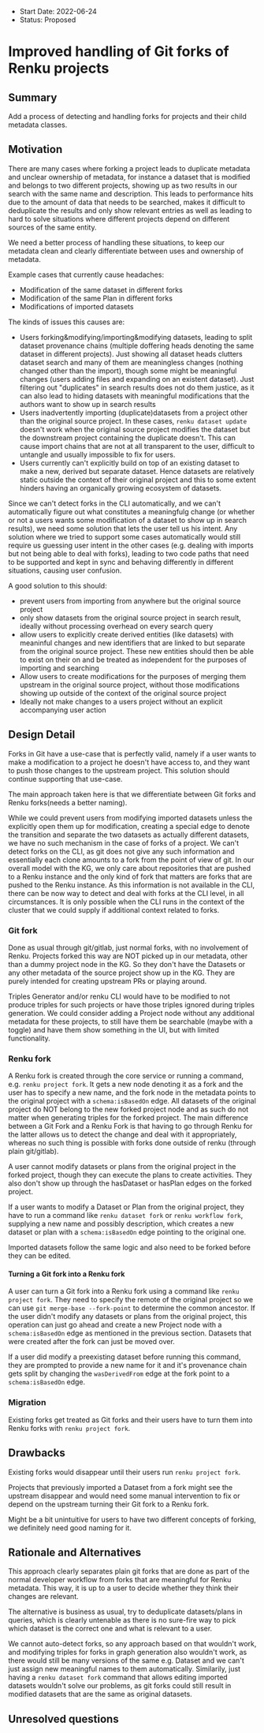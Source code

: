 - Start Date: 2022-06-24
- Status: Proposed

# Improved handling of Git forks of Renku projects

## Summary

Add a process of detecting and handling forks for projects and their child metadata classes.

## Motivation

There are many cases where forking a project leads to duplicate metadata and unclear ownership of metadata, for instance a dataset that is modified and belongs to two different projects, showing up as two results in our search with the same name and description. This leads to performance hits due to the amount of data that needs to be searched, makes it difficult to deduplicate the results and only show relevant entries as well as leading to hard to solve situations where different projects depend on different sources of the same entity.

We need a better process of handling these situations, to keep our metadata clean and clearly differentiate between uses and ownership of metadata.

Example cases that currently cause headaches:

- Modification of the same dataset in different forks
- Modification of the same Plan in different forks
- Modifications of imported datasets

The kinds of issues this causes are:

- Users forking&modifying/importing&modifying datasets, leading to split dataset provenance chains (multiple doffering heads denoting the same dataset in different projects). Just showing all dataset heads clutters dataset search and many of them are meaningless changes (nothing changed other than the import), though some might be meaningful changes (users adding files and expanding on an existent dataset). Just filtering out "duplicates" in search results does not do them justice, as it can also lead to hiding datasets with meaningful modifications that the authors want to show up in search results
- Users inadvertently importing (duplicate)datasets from a project other than the original source project. In these cases, `renku dataset update` doesn't work when the original source project modifies the dataset but the downstream project containing the duplicate doesn't. This can cause import chains that are not at all transparent to the user, difficult to untangle and usually impossible to fix for users.
- Users currently can't explicitly build on top of an existing dataset to make a new, derived but separate dataset. Hence datasets are relatively static outside the context of their original project and this to some extent hinders having an organically growing ecosystem of datasets.

Since we can't detect forks in the CLI automatically, and we can't automatically figure out what constitutes a meaningfulg change (or whether or not a users wants some modification of a dataset to show up in search results), we need some solution that lets the user tell us his intent. Any solution where we tried to support some cases automatically would still require us guessing user intent in the other cases (e.g. dealing with imports but not being able to deal with forks), leading to two code paths that need to be supported and kept in sync and behaving differently in different situations, causing user confusion.

A good solution to this should: 

- prevent users from importing from anywhere but the original source project
- only show datasets from the original source project in search result, ideally without processing overhead on every search query
- allow users to explicitly create derived entities (like datasets) with meaninful changes and new identifiers that are linked to but separate from the original source project. These new entities should then be able to exist on their on and be treated as independent for the purposes of importing and searching
- Allow users to create modifications for the purposes of merging them upstream in the original source project, without those modifications showing up outside of the context of the original source project
- Ideally not make changes to a users project without an explicit accompanying user action


## Design Detail

Forks in Git have a use-case that is perfectly valid, namely if a user wants to make a modification to a project he doesn't have access to, and they want to push those changes to the upstream project. This solution should continue supporting that use-case.

The main approach taken here is that we differentiate between Git forks and Renku forks(needs a better naming). 

While we could prevent users from modifying imported datasets unless the explicitly open them up for modification, creating a special edge to denote the transition and separate the two datasets as actually different datasets, we have no such mechanism in the case of forks of a project. We can't detect forks on the CLI, as git does not give any such information and essentially each clone amounts to a fork from the point of view of git. In our overall model with the KG, we only care about repositories that are pushed to a Renku instance and the only kind of fork that matters are forks that are pushed to the Renku instance. As this information is not available in the CLI, there can be now way to detect and deal with forks at the CLI level, in all circumstances.
It is only possible when the CLI runs in the context of the cluster that we could supply if additional context related to forks.

### Git fork

Done as usual through git/gitlab, just normal forks, with no involvement of Renku. Projects forked this way are NOT picked up in our metadata, other than a dummy project node in the KG. So they don't have the Datasets or any other metadata of the source project show up in the KG. They are purely intended for creating upstream PRs or playing around.

Triples Generator and/or renku CLI would have to be modified to not produce triples for such projects or have those triples ignored during triples generation. We could consider adding a Project node without any additional metadata for these projects, to still have them be searchable (maybe with a toggle) and have them show something in the UI, but with limited functionality.

### Renku fork

A Renku fork is created through the core service or running a command, e.g. `renku project fork`. It gets a new node denoting it as a fork and the user has to specify a new name, and the fork node in the metadata points to the original project with a `schema:isBasedOn` edge.
All datasets of the original project do NOT belong to the new forked project node and as such do not matter when generating triples for the forked project.
The main difference between a Git Fork and a Renku Fork is that having to go through Renku for the latter allows us to detect the change and deal with it appropriately, whereas no such thing is possible with forks done outside of renku (through plain git/gitlab).

A user cannot modify datasets or plans from the original project in the forked project, though they can execute the plans to create activities. They also don't show up through the hasDataset or hasPlan edges on the forked project.

If a user wants to modify a Dataset or Plan from the original project, they have to run a command like `renku dataset fork` or `renku workflow fork`, supplying a new name and possibly description, which creates a new dataset or plan with a `schema:isBasedOn` edge pointing to the original one.

Imported datasets follow the same logic and also need to be forked before they can be edited.

#### Turning a Git fork into a Renku fork

A user can turn a Git fork into a Renku fork using a command like `renku project fork`. They need to specify the remote of the original project so we can use `git merge-base --fork-point` to determine the common ancestor. If the user didn't modify any datasets or plans from the original project, this operation can just go ahead and create a new Project node with a `schema:isBasedOn` edge as mentioned in the previous section. Datasets that were created after the fork can just be moved over.

If a user did modify a preexisting dataset before running this command, they are prompted to provide a new name for it and it's provenance chain gets split by changing the `wasDerivedFrom` edge at the fork point to a `schema:isBasedOn` edge.

### Migration

Existing forks get treated as Git forks and their users have to turn them into Renku forks with `renku project fork`.

## Drawbacks

Existing forks would disappear until their users run `renku project fork`.

Projects that previously imported a Dataset from a fork might see the upstream disappear and would need some manual intervention to fix or depend on the upstream turning their Git fork to a Renku fork.

Might be a bit unintuitive for users to have two different concepts of forking, we definitely need good naming for it.

## Rationale and Alternatives

This approach clearly separates plain git forks that are done as part of the normal developer workflow from forks that are meaningful for Renku metadata. This way, it is up to a user to decide whether they think their changes are relevant.

The alternative is business as usual, try to deduplicate datasets/plans in
queries, which is clearly untenable as there is no sure-fire way to pick which
dataset is the correct one and what is relevant to a user.

We cannot auto-detect forks, so any approach based on that wouldn't work, and modifying triples for forks in graph generation also wouldn't work, as there would still be many versions of the same e.g. Dataset and we can't just assign new meaningful names to them automatically.
Similarily, just having a `renku dataset fork` command that allows editing imported datasets wouldn't solve our problems, as git forks could still result in modified datasets that are the same as original datasets.
## Unresolved questions

